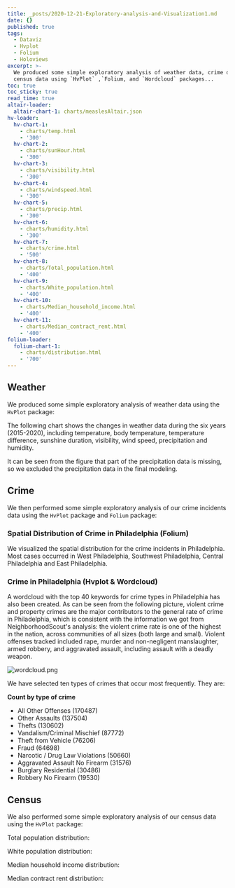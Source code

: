 ```yaml
---
title: _posts/2020-12-21-Exploratory-analysis-and-Visualization1.md
date: {}
published: true
tags:
  - Dataviz
  - Hvplot
  - Folium
  - Holoviews
excerpt: >-
  We produced some simple exploratory analysis of weather data, crime data, and
  census data using `HvPlot` ,`Folium, and `Wordcloud` packages...
toc: true
toc_sticky: true
read_time: true
altair-loader:
  altair-chart-1: charts/measlesAltair.json
hv-loader:
  hv-chart-1:
    - charts/temp.html
    - '300'
  hv-chart-2:
    - charts/sunHour.html
    - '300'
  hv-chart-3:
    - charts/visibility.html
    - '300'
  hv-chart-4:
    - charts/windspeed.html
    - '300'
  hv-chart-5:
    - charts/precip.html
    - '300'
  hv-chart-6:
    - charts/humidity.html
    - '300'
  hv-chart-7:
    - charts/crime.html
    - '500'
  hv-chart-8:
    - charts/Total_population.html
    - '400'
  hv-chart-9:
    - charts/White_population.html
    - '400'
  hv-chart-10:
    - charts/Median_household_income.html
    - '400'
  hv-chart-11:
    - charts/Median_contract_rent.html
    - '400'
folium-loader:
  folium-chart-1:
    - charts/distribution.html
    - '700'
---
```

## **Weather**

We produced some simple exploratory analysis of weather data using the `HvPlot` package:     
   
The following chart shows the changes in weather data during the six years (2015-2020), including temperature, body temperature, temperature difference, sunshine duration, visibility, wind speed, precipitation and humidity.  
      
<div id="hv-chart-1"></div>
<div id="hv-chart-2"></div>
<div id="hv-chart-3"></div>
<div id="hv-chart-4"></div>
<div id="hv-chart-5"></div>
<div id="hv-chart-6"></div>
   
It can be seen from the figure that part of the precipitation data is missing, so we excluded the precipitation data in the final modeling.   
   
## **Crime**

We then performed some simple exploratory analysis of our crime incidents data using the `HvPlot` package and `Folium` package:  

### Spatial Distribution of Crime in Philadelphia (Folium)

We visualized the spatial distribution for the crime incidents in Philadelphia. Most cases occurred in West Philadelphia, Southwest Philadelphia, Central Philadelphia and East Philadelphia.

<div id="folium-chart-1"></div>   
   
### Crime in Philadelphia (Hvplot & Wordcloud)
   
<div id="hv-chart-7"></div>   
   
A wordcloud with the top 40 keywords for crime types in Philadelphia has also been created. As can be seen from the following picture, violent crime and property crimes are the major contributors to the general rate of crime in Philadelphia, which is consistent with the information we got from NeighborhoodScout's analysis: the violent crime rate is one of the highest in the nation, across communities of all sizes (both large and small). Violent offenses tracked included rape, murder and non-negligent manslaughter, armed robbery, and aggravated assault, including assault with a deadly weapon.    
   
![wordcloud.png]({{site.baseurl}}/assets/image/wordcloud.png)


We have selected ten types of crimes that occur most frequently. They are:

**Count by type of crime**
- All Other Offenses	         (170487)
- Other Assaults	            (137504)
- Thefts	                 (130602)
- Vandalism/Criminal Mischief	    (87772)
- Theft from Vehicle	         (76206)
- Fraud	                    (64698)
- Narcotic / Drug Law Violations	 (50660)
- Aggravated Assault No Firearm	    (31576)
- Burglary Residential	         (30486)
- Robbery No Firearm	         (19530)


## **Census**

We also performed some simple exploratory analysis of our census data using the `HvPlot` package:     
  
Total population distribution:    
   
<div id="hv-chart-8"></div>   
   
White population distribution:    
   
<div id="hv-chart-9"></div>   
   
Median household income distribution:    
   
<div id="hv-chart-10"></div>   
   
Median contract rent distribution:     
   
<div id="hv-chart-11"></div>
